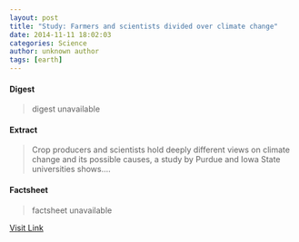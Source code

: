 ```yaml
---
layout: post
title: "Study: Farmers and scientists divided over climate change"
date: 2014-11-11 18:02:03
categories: Science
author: unknown author
tags: [earth]
---
```



#### Digest
>digest unavailable

#### Extract
>Crop producers and scientists hold deeply different views on climate change and its possible causes, a study by Purdue and Iowa State universities shows....

#### Factsheet
>factsheet unavailable

[Visit Link](http://phys.org/news334933314.html)


